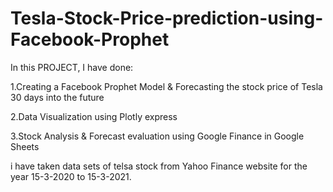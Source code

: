 # Tesla-Stock-Price-prediction-using-Facebook-Prophet
In this PROJECT, I have done:

1.Creating a Facebook Prophet Model & Forecasting the stock price of Tesla 30 days into the future

2.Data Visualization using Plotly express

3.Stock Analysis & Forecast evaluation using Google Finance in Google Sheets 

i have taken data sets of telsa stock from Yahoo Finance website for the year 15-3-2020 to 15-3-2021.
